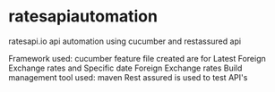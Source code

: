 # ratesapiautomation
ratesapi.io api automation using cucumber and restassured api

Framework used: cucumber
feature file created are for Latest Foreign Exchange rates and Specific date Foreign Exchange rates
Build management tool used: maven
Rest assured is used to test API's

